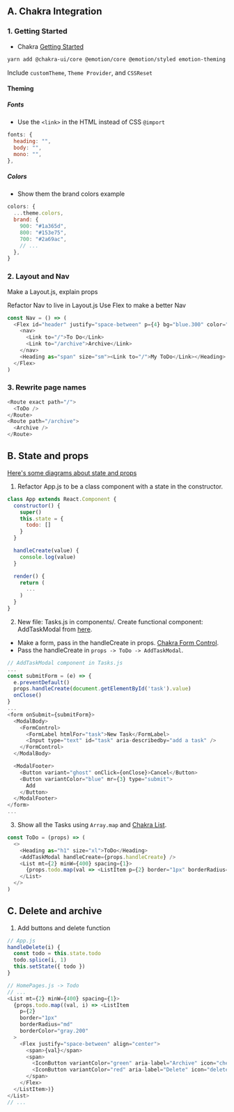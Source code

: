 ## A. Chakra Integration
### 1. Getting Started
* Chakra [Getting Started](https://chakra-ui.com/getting-started)
```bash
yarn add @chakra-ui/core @emotion/core @emotion/styled emotion-theming
```
Include ```customTheme```, ```Theme Provider```, and ```CSSReset```

#### Theming
##### Fonts
* Use the ```<link>``` in the HTML instead of CSS ```@import```
```javascript
fonts: {
  heading: "",
  body: "",
  mono: "",
},
```
##### Colors
* Show them the brand colors example
```javascript
colors: {
  ...theme.colors,
  brand: {
    900: "#1a365d",
    800: "#153e75",
    700: "#2a69ac",
    // ...
  },
}
```

### 2. Layout and Nav
Make a Layout.js, explain props

Refactor Nav to live in Layout.js
Use Flex to make a better Nav
```javascript
const Nav = () => (
  <Flex id="header" justify="space-between" p={4} bg="blue.300" color="white">
    <nav>
      <Link to="/">To Do</Link>
      <Link to="/archive">Archive</Link>
    </nav>
    <Heading as="span" size="sm"><Link to="/">My ToDo</Link></Heading>
  </Flex>
)
```

### 3. Rewrite page names
```javascript
<Route exact path="/">
  <ToDo />
</Route>
<Route path="/archive">
  <Archive />
</Route>
```

## B. State and props

[Here's some diagrams about state and props](https://docs.google.com/document/d/1xKHi-iygRBYHpGHbY5e9AbTVJ8HULHZMJMcPVcCs4xY/edit)

1. Refactor App.js to be a class component with a state in the constructor.

```javascript
class App extends React.Component {
  constructor() {
    super()
    this.state = {
      todo: []
    }
  }

  handleCreate(value) {
    console.log(value)
  }

  render() {
    return (
      ...
    )
  }
} 
```

2. New file: Tasks.js in components/. Create functional component: AddTaskModal from [here](https://chakra-ui.com/modal).
  * Make a form, pass in the handleCreate in props. [Chakra Form Control](https://chakra-ui.com/formcontrol).
  * Pass the handleCreate in ```props -> ToDo -> AddTaskModal```.
```javascript
// AddTaskModal component in Tasks.js
...
const submitForm = (e) => {
  e.preventDefault()
  props.handleCreate(document.getElementById('task').value)
  onClose()
}
...
<form onSubmit={submitForm}>
  <ModalBody>
    <FormControl>
      <FormLabel htmlFor="task">New Task</FormLabel>
      <Input type="text" id="task" aria-describedby="add a task" />
    </FormControl>
  </ModalBody>

  <ModalFooter>
    <Button variant="ghost" onClick={onClose}>Cancel</Button>
    <Button variantColor="blue" mr={3} type="submit">
      Add
    </Button>
  </ModalFooter>
</form>
...
```

3. Show all the Tasks using ```Array.map``` and [Chakra List](https://chakra-ui.com/list).

```javascript
const ToDo = (props) => (
  <>
    <Heading as="h1" size="xl">ToDo</Heading>
    <AddTaskModal handleCreate={props.handleCreate} />
    <List mt={2} minW={400} spacing={1}>
      {props.todo.map(val => <ListItem p={2} border="1px" borderRadius="md" borderColor="gray.200">{val}</ListItem>)}
    </List>
  </>
)
```

## C. Delete and archive
1. Add buttons and delete function
```javascript
// App.js
handleDelete(i) {
  const todo = this.state.todo
  todo.splice(i, 1)
  this.setState({ todo })
}

// HomePages.js -> Todo
// ...
<List mt={2} minW={400} spacing={1}>
  {props.todo.map((val, i) => <ListItem 
    p={2}
    border="1px"
    borderRadius="md"
    borderColor="gray.200"
  >
    <Flex justify="space-between" align="center"> 
      <span>{val}</span>
      <span>
        <IconButton variantColor="green" aria-label="Archive" icon="check" mr={2} />
        <IconButton variantColor="red" aria-label="Delete" icon="delete" onClick={() => {props.handleDelete(i)}} />
      </span>
    </Flex>
  </ListItem>)}
</List>
// ...
```